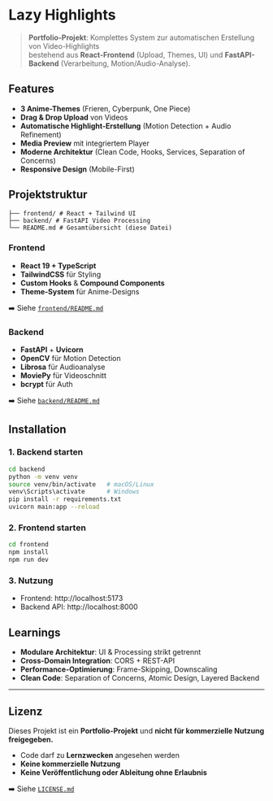 # Lazy Highlights

> **Portfolio-Projekt**: Komplettes System zur automatischen Erstellung von Video-Highlights  
> bestehend aus **React-Frontend** (Upload, Themes, UI) und **FastAPI-Backend** (Verarbeitung, Motion/Audio-Analyse).

## Features

- **3 Anime-Themes** (Frieren, Cyberpunk, One Piece)  
- **Drag & Drop Upload** von Videos  
- **Automatische Highlight-Erstellung** (Motion Detection + Audio Refinement)  
- **Media Preview** mit integriertem Player  
- **Moderne Architektur** (Clean Code, Hooks, Services, Separation of Concerns)  
- **Responsive Design** (Mobile-First)

## Projektstruktur
```
├── frontend/ # React + Tailwind UI
├── backend/ # FastAPI Video Processing
└── README.md # Gesamtübersicht (diese Datei)
```

### Frontend
- **React 19 + TypeScript**  
- **TailwindCSS** für Styling  
- **Custom Hooks** & **Compound Components**  
- **Theme-System** für Anime-Designs

➡️ Siehe [`frontend/README.md`](frontend/README.md)

### Backend
- **FastAPI** + **Uvicorn**  
- **OpenCV** für Motion Detection  
- **Librosa** für Audioanalyse  
- **MoviePy** für Videoschnitt  
- **bcrypt** für Auth  

➡️ Siehe [`backend/README.md`](backend/README.md)

## Installation

### 1. Backend starten
```bash
cd backend
python -m venv venv
source venv/bin/activate   # macOS/Linux
venv\Scripts\activate      # Windows
pip install -r requirements.txt
uvicorn main:app --reload
```

### 2. Frontend starten
```bash
cd frontend
npm install
npm run dev
```

### 3. Nutzung
- Frontend: http://localhost:5173
- Backend API: http://localhost:8000

## Learnings
- **Modulare Architektur**: UI & Processing strikt getrennt
- **Cross-Domain Integration**: CORS + REST-API
- **Performance-Optimierung**: Frame-Skipping, Downscaling
- **Clean Code**: Separation of Concerns, Atomic Design, Layered Backend

---

## Lizenz
Dieses Projekt ist ein **Portfolio-Projekt** und **nicht für kommerzielle Nutzung freigegeben.**
- Code darf zu **Lernzwecken** angesehen werden
- **Keine kommerzielle Nutzung**
- **Keine Veröffentlichung oder Ableitung ohne Erlaubnis**

➡️ Siehe [`LICENSE.md`](LICENSE.md)

